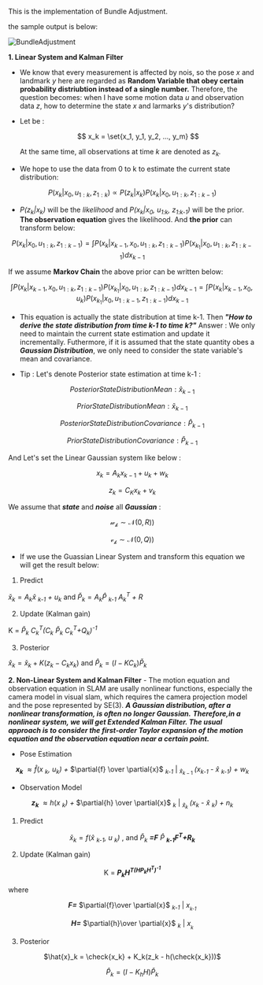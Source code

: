 This is the implementation of Bundle Adjustment.

the sample output is below:

![BundleAdjustment](https://github.com/WD4715/SlamPortfolio/assets/117700793/7e7cc238-2fe6-4073-8295-03e739ddd6fd)

**1. Linear System and Kalman Filter**
  - We know that every measurement is affected by nois, so the pose *x* and landmark *y* here are regarded as **Random Variable that obey certain probability distriubtion instead of a single number.**
    Therefore, the question becomes: when I have some motion data *u* and observation data *z*, how to determine the state *x* and larmarks *y*'s distribution?

  - Let be :

    $$
    x_k = \set{x_1, y_1, y_2, ..., y_m}
    $$

    At the same time, all observations at time *k* are denoted as *z<sub>k</sub>.*

  - We hope to use the data from 0 to k to estimate the current state distribution:

$$
P(x_k|x_0, u_{1:k}, z_{1:k}) 
\propto
P(z_k|x_k) P(x_k|x_0, u_{1:k}, z_{1:k-1})
$$

  - *P(z<sub>k</sub>|x<sub>k</sub>)* will be the *likelihood* and *P(x<sub>k</sub>|x<sub>0</sub>, u<sub>1:k</sub>, z<sub>1:k-1</sub>)* will be the prior.
  **The observation equation** gives the likelihood. And **the prior** can transform below:
  
$$
P(x_k|x_0, u_{1:k}, z_{1:k-1})
= \int{P(x_k|x_{k-1}, x_0, u_{1:k}, z_{1:k-1}) P(x_{k_1}|x_0, u_{1:k}, z_{1:k-1})dx_{k-1}}
$$

If we assume **Markov Chain** the above prior can be written below:

$$
\int{P(x_k|x_{k-1}, x_0, u_{1:k}, z_{1:k-1}) P(x_{k_1}|x_0, u_{1:k}, z_{1:k-1})dx_{k-1}}
=\int{P(x_k|x_{k-1}, x_0, u_{k}) P(x_{k_1}|x_0, u_{1:k-1}, z_{1:k-1})dx_{k-1}}
$$

  - This equation is actually the state distribution at time k-1. Then ***"How to derive the state distribution from time k-1 to time k?"***
  Answer : We only need to maintain the current state estimation and update it incrementally. Futhermore, if it is assumed that the state quantity obes a ***Gaussian Distribution***, we only need to consider the state variable's mean and covariance.

  - Tip :
    Let's denote Posterior state estimation at time k-1 :


$$
\begin{equation}
	Posterior State Distribution Mean : \hat{x}_{k-1} 
\end{equation}
$$

$$
\begin{equation}
	Prior State Distribution Mean : \check{x}_{k-1}
\end{equation}
$$

$$
\begin{equation}
	Posterior State Distribution Covariance : \hat{P}_{k-1} 
\end{equation}
$$

$$
\begin{equation}
	Prior State Distribution Covariance : \check{P}_{k-1}
\end{equation}
$$

  And Let's set the Linear Gaussian system like below :

$$
\begin{equation}
	x_k = A_k x_{k-1} + u_k + w_k  
\end{equation}
$$

$$
\begin{equation}
	z_k = C_K x_k +v_k 
\end{equation}
$$

  We assume that ***state*** and ***noise*** all ***Gaussian*** :


$$
\begin{equation}
	\mathcal{w_k} \sim \mathcal{N}(0, R))
\end{equation}
$$

$$
\begin{equation}
\mathcal{v_k} \sim \mathcal{N}(0, Q))
\end{equation} 
$$

  - If we use the Guassian Linear System and transform this equation we will get the result below:

1. Predict
   
$\check{x}_{k}=A_k\hat{x}$ *<sub>k-1</sub> + u<sub>k</sub>*  and $\check{P}_k=A_k\hat{P}$ *<sub>k-1</sub> A<sub>k</sub><sup>T</sup> + R*

2. Update (Kalman gain)

 K = $\check{P}_k$ *C<sub>k</sub><sup>T</sup>(C<sub>k</sub>* $\check{P}_k$ *C<sub>k</sub><sup>T</sup>+Q<sub>k</sub>)<sup>-1</sup>*   
   
3. Posterior 

 $\hat{x}_k=\check{x}_k+K(z_k-C_kx_k)$ and $\hat{P}_k=(I-KC_k)\check{P}_k$

**2. Non-Linear System and Kalman Filter**
	- The motion equation and observation equation in SLAM are usally nonlinear functions, especially the camera model in visual slam, which requires the camera projection model and the pose represented by SE(3).
 	***A Gaussian distribution, after a nonlinear transformation, is often no longer Gaussian.*** 
  	***Therefore,in a nonlinear system, we will get Extended Kalman Filter. The usual approach is to consider the first-order Taylor expansion of the motion equation and the observation equation near a certain point.***
	
- Pose Estimation
  
<div align="center">
	
***x<sub>k</sub>*** $\approx{\hat{f}(x}$ *<sub>k</sub>, u<sub>k</sub>) +* $\partial{f} \over \partial{x}$ *<sub>k-1</sub>* | <sub> $\hat{x}_{k-1}$ </sub> *(x<sub>k-1</sub> -* $\hat{x}$ *<sub>k-1</sub>) + w<sub>k</sub>* 

</div>

- Observation Model

<div align="center">

***z<sub>k</sub>*** $\approx{h(x}$ *<sub>k</sub>) +* $\partial{h} \over \partial{x}$ *<sub>k</sub>* | <sub> $\hat{x}_{k}$ </sub> *(x<sub>k</sub> -* $\hat{x}$ *<sub>k</sub>) + n<sub>k</sub>* 

</div>

1. Predict

<div align="center">

$\check{x}_{k}=f(\hat{x}$ *<sub>k-1</sub>, u <sub>k</sub>)* , and $\check{P}_k$ ***=F*** $\hat{P}$ ***<sub>k-1</sub>F<sup>T</sup>+R<sub>k</sub>***

</div>


2. Update (Kalman gain)

<div align="center">

 K = ***P<sub>k</sub>H<sup>T</sub>(HP<sub>k</sub>H<sup>T</sup>)<sup>-1<sup>***

</div>

 where 

<div align="center">

 ***F=*** $\partial{f}\over \partial{x}$ *<sub>k-1</sub>* | *x<sub><sub>k-1</sub></sub>*

 ***H=*** $\partial{h}\over \partial{x}$ *<sub>k</sub>* | *x<sub><sub>k</sub></sub>*

</div>
 
3. Posterior

<div align="center">

$\hat{x}_k = \check{x_k} + K_k(z_k - h(\check{x_k}))$

</div>

<div align="center">

$\hat{P}_k = (I-K_hH)\check{P}_k$

</div>

 
